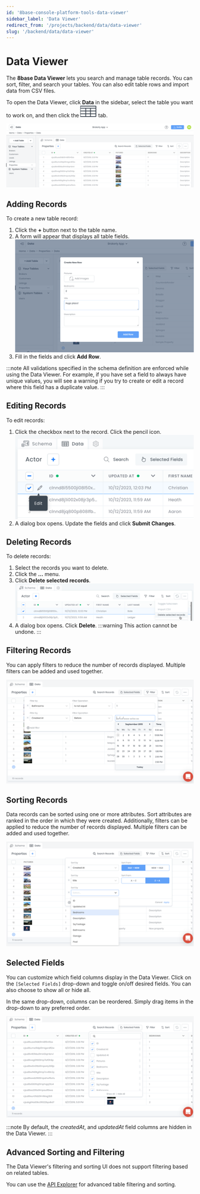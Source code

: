 ```yaml
---
id: '8base-console-platform-tools-data-viewer'
sidebar_label: 'Data Viewer'
redirect_from: '/projects/backend/data/data-viewer'
slug: '/backend/data/data-viewer'
---
```


# Data Viewer

 The **8base Data Viewer** lets you search and manage table records. You can sort, filter, and search your tables. You can also edit table rows and import data from CSV files. 
 
To open the Data Viewer, click **Data** in the sidebar, select the table you want to work on, and then click the ![data](../../_images/_icons/ic_data_table.svg) tab.

![8Base Data Viewer](../_images/data-viewer.png)

## Adding Records

To create a new table record: 

1. Click the **+** button next to the table name. 
2. A form will appear that displays all table fields.
![Adding a new record in the Data Viewer](../_images/data-viewer-add.png)
3. Fill in the fields and click **Add Row**.

:::note
All validations specified in the schema definition are enforced while using the Data Viewer. For example, if you have set a field to always have unique values, you will see a warning if you try to create or edit a record where this field has a duplicate value.
:::

## Editing Records

To edit records:

1. Click the checkbox next to the record. Click the pencil icon.
![Edit button in Data Viewer](_images/ui_dataviewer_editrow.png)
2. A dialog box opens. Update the fields and click **Submit Changes**.

## Deleting Records

To delete records:

1. Select the records you want to delete.
2. Click the **...** menu.
3. Click **Delete selected records**.
![Deleting records](_images/ui_dataviewer_delete.png)
4. A dialog box opens. Click **Delete**.
:::warning
This action cannot be undone.
:::

## Filtering Records

You can apply filters to reduce the number of records displayed. Multiple filters can be added and used together. 

![Filtering records in the Data Viewer](../_images/data-viewer-filtering.png)

## Sorting Records

Data records can be sorted using one or more attributes. Sort attributes are ranked in the order in which they were created. Additionally, filters can be applied to reduce the number of records displayed. Multiple filters can be added and used together. 

![Sorting records in the Data Viewer](../_images/data-viewer-sorting.png)

## Selected Fields

You can customize which field columns display in the Data Viewer. Click on the `[Selected Fields]` drop-down and toggle on/off desired fields. You can also choose to show all or hide all.

In the same drop-down, columns can be reordered. Simply drag items in the drop-down to any preferred order.

![Selecting fields in the Data Viewer](../_images/data-viewer-selected-fields.png)

:::note
By default, the _createdAt_, and _updatedAt_ field columns are hidden in the Data Viewer. 
:::

## Advanced Sorting and Filtering

The Data Viewer's filtering and sorting UI does not support filtering based on related tables.

You can use the [API Explorer](../8base-console-platform-tools-api-explorer.md) for advanced table filtering and sorting.